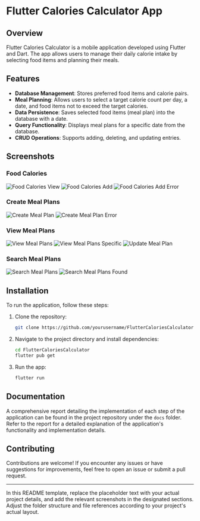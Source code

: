 # Flutter Calories Calculator App

## Overview

Flutter Calories Calculator is a mobile application developed using Flutter and Dart. The app allows users to manage their daily calorie intake by selecting food items and planning their meals.

## Features

- **Database Management**: Stores preferred food items and calorie pairs.
- **Meal Planning**: Allows users to select a target calorie count per day, a date, and food items not to exceed the target calories.
- **Data Persistence**: Saves selected food items (meal plan) into the database with a date.
- **Query Functionality**: Displays meal plans for a specific date from the database.
- **CRUD Operations**: Supports adding, deleting, and updating entries.

## Screenshots

### Food Calories
![Food Calories View](https://github.com/ahmaad-ansari/SOFE4640U-Assignment-3/assets/88805493/5aa78bd6-72ee-4826-9998-0e28b0ee27d0)
![Food Calories Add](https://github.com/ahmaad-ansari/SOFE4640U-Assignment-3/assets/88805493/7c138816-8eaf-4842-ac38-e366f9efeb5e)
![Food Calories Add Error](https://github.com/ahmaad-ansari/SOFE4640U-Assignment-3/assets/88805493/39f694a1-e25f-4fbc-a9e2-161376263486)

### Create Meal Plans
![Create Meal Plan](https://github.com/ahmaad-ansari/SOFE4640U-Assignment-3/assets/88805493/ecbe58a6-3835-4907-84d9-aaef26e9efe8)
![Create Meal Plan Error](https://github.com/ahmaad-ansari/SOFE4640U-Assignment-3/assets/88805493/656f9e50-4173-411b-96ed-147812a41396)

### View Meal Plans
![View Meal Plans](https://github.com/ahmaad-ansari/SOFE4640U-Assignment-3/assets/88805493/ee93e9d6-0f50-4d31-8bc1-88c7978bc5b0)
![View Meal Plans Specific](https://github.com/ahmaad-ansari/SOFE4640U-Assignment-3/assets/88805493/214d01cc-83e8-4d7a-8ed7-5917220c13d3)
![Update Meal Plan](https://github.com/ahmaad-ansari/SOFE4640U-Assignment-3/assets/88805493/c4678a38-06f3-4d4a-9d2a-755fd0778864)

### Search Meal Plans
![Search Meal Plans](https://github.com/ahmaad-ansari/SOFE4640U-Assignment-3/assets/88805493/ee159ffd-31c1-44bb-8d77-c054dab4a635)
![Search Meal Plans Found](https://github.com/ahmaad-ansari/SOFE4640U-Assignment-3/assets/88805493/cadb4da7-021f-40c4-84a0-c2c294589c8f)


## Installation

To run the application, follow these steps:

1. Clone the repository:

   ```bash
   git clone https://github.com/yourusername/FlutterCaloriesCalculator.git
   ```

2. Navigate to the project directory and install dependencies:

   ```bash
   cd FlutterCaloriesCalculator
   flutter pub get
   ```

3. Run the app:

   ```bash
   flutter run
   ```

## Documentation

A comprehensive report detailing the implementation of each step of the application can be found in the project repository under the `docs` folder. Refer to the report for a detailed explanation of the application's functionality and implementation details.

## Contributing

Contributions are welcome! If you encounter any issues or have suggestions for improvements, feel free to open an issue or submit a pull request.

---

In this README template, replace the placeholder text with your actual project details, and add the relevant screenshots in the designated sections. Adjust the folder structure and file references according to your project's actual layout.
